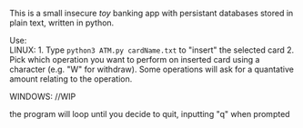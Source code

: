 This is a small insecure *toy* banking app with persistant databases stored in plain text, written in python.

Use: 
<br>
LINUX:
    1. Type `python3 ATM.py cardName.txt` to "insert" the selected card
    2. Pick which operation you want to perform on inserted card using a character (e.g. "W" for withdraw). Some operations will ask for a quantative amount relating to the operation.

WINDOWS:
    //WIP

the program will loop until you decide to quit, inputting "q" when prompted
